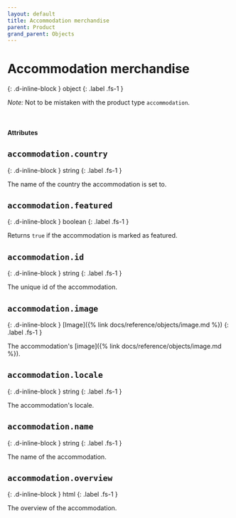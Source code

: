 ```yaml
---
layout: default
title: Accommodation merchandise
parent: Product
grand_parent: Objects
---
```


# Accommodation merchandise
{: .d-inline-block }
object
{: .label .fs-1 }

*Note:* Not to be mistaken with the product type `accommodation`.

<br>

#### Attributes

## `accommodation.country`
{: .d-inline-block }
string
{: .label .fs-1 }

The name of the country the accommodation is set to.

## `accommodation.featured`
{: .d-inline-block }
boolean
{: .label .fs-1 }

Returns `true` if the accommodation is marked as featured.

## `accommodation.id`
{: .d-inline-block }
string
{: .label .fs-1 }

The unique id of the accommodation.

## `accommodation.image`
{: .d-inline-block }
[Image]({% link docs/reference/objects/image.md %})
{: .label .fs-1 }

The accommodation's [image]({% link docs/reference/objects/image.md %}).

## `accommodation.locale`
{: .d-inline-block }
string
{: .label .fs-1 }

The accommodation's locale.

## `accommodation.name`
{: .d-inline-block }
string
{: .label .fs-1 }

The name of the accommodation.

## `accommodation.overview`
{: .d-inline-block }
html
{: .label .fs-1 }

The overview of the accommodation.
